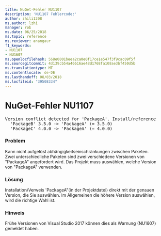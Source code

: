 ```yaml
---
title: NuGet-Fehler NU1107
description: 'NU1107 Fehlercode:'
author: zhili1208
ms.author: lzhi
manager: rob
ms.date: 06/25/2018
ms.topic: reference
ms.reviewer: anangaur
f1_keywords:
- NU1107
- NU1607
ms.openlocfilehash: 568e0001beea2ca0e0f17ce1e547f3f9cac09f5f
ms.sourcegitcommit: 4d139cb54a46616ae48d1768fa108ae3bf450d5b
ms.translationtype: MT
ms.contentlocale: de-DE
ms.lasthandoff: 08/03/2018
ms.locfileid: "39508334"
---
```

# <a name="nuget-error-nu1107"></a>NuGet-Fehler NU1107

<pre>Version conflict detected for 'PackageA'. Install/reference 'PackageA' v4.0.0 directly to resolve this issue.<br/>  'PackageB' 3.5.0 -> 'PackageA' (= 3.5.0)<br/>  'PackageC' 4.0.0 -> 'PackageA' (= 4.0.0)</pre>

### <a name="issue"></a>Problem
Kann nicht aufgelöst abhängigkeitseinschränkungen zwischen Paketen. Zwei unterschiedliche Paketen sind zwei verschiedene Versionen von "PackageA" angefordert wird. Das Projekt muss auswählen, welche Version von "PackageA" verwenden.

### <a name="solution"></a>Lösung
Installation/Verweis 'PackageA"(in der Projektdatei) direkt mit der genauen Version, die Sie auswählen.
Im Allgemeinen die höhere Version auswählen, wird die richtige Wahl ist.

### <a name="note"></a>Hinweis
Frühe Versionen von Visual Studio 2017 können dies als Warnung (NU1607) gemeldet haben.
